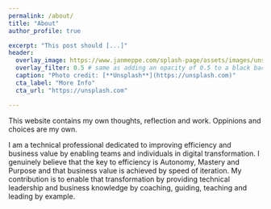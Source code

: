 ```yaml
---
permalink: /about/
title: "About"
author_profile: true

excerpt: "This post should [...]"
header:
  overlay_image: https://www.janmeppe.com/splash-page/assets/images/unsplash-image-1.jpg
  overlay_filter: 0.5 # same as adding an opacity of 0.5 to a black background
  caption: "Photo credit: [**Unsplash**](https://unsplash.com)"
  cta_label: "More Info"
  cta_url: "https://unsplash.com"

---
```


This website contains my own thoughts, reflection and work. Oppinions and choices are my own.

I am a technical professional dedicated to improving efficiency and business value by enabling teams and individuals in digital transformation. I genuinely believe that the key to efficiency is Autonomy, Mastery and Purpose and that business value is achieved by speed of iteration. My contribution is to enable that transformation by providing technical leadership and business knowledge by coaching, guiding, teaching and leading by example.
